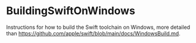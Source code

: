# BuildingSwiftOnWindows
Instructions for how to build the Swift toolchain on Windows, more detailed than https://github.com/apple/swift/blob/main/docs/WindowsBuild.md.

